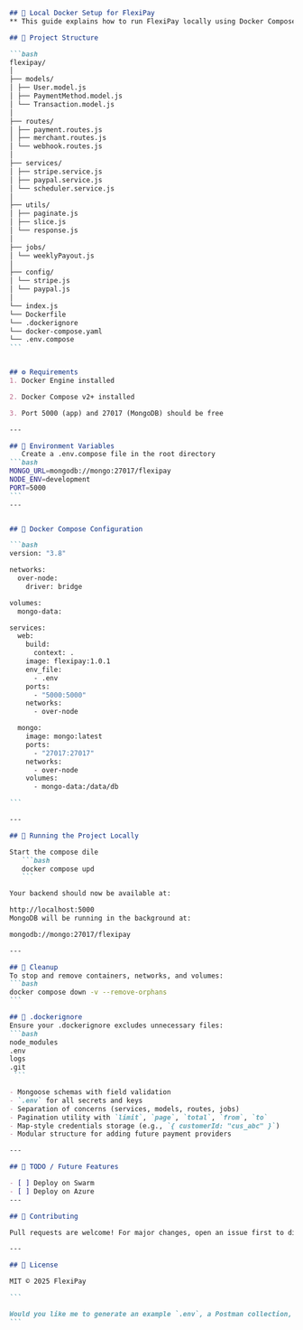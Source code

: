 ````md
## 🐳 Local Docker Setup for FlexiPay
** This guide explains how to run FlexiPay locally using Docker Compose, ideal for development and testing before deploying to Docker Swarm, cloud, or production environments.**

## 📁 Project Structure

```bash
flexipay/
│
├── models/
│ ├── User.model.js
│ ├── PaymentMethod.model.js
│ └── Transaction.model.js
│
├── routes/
│ ├── payment.routes.js
│ ├── merchant.routes.js
│ └── webhook.routes.js
│
├── services/
│ ├── stripe.service.js
│ ├── paypal.service.js
│ └── scheduler.service.js
│
├── utils/
│ ├── paginate.js
│ ├── slice.js
│ └── response.js
│
├── jobs/
│ └── weeklyPayout.js
│
├── config/
│ └── stripe.js
│ └── paypal.js
│
└── index.js
└── Dockerfile
└── .dockerignore
└── docker-compose.yaml
└── .env.compose
```


## ⚙️ Requirements
1. Docker Engine installed

2. Docker Compose v2+ installed

3. Port 5000 (app) and 27017 (MongoDB) should be free

---

## 📁 Environment Variables
   Create a .env.compose file in the root directory
```bash
MONGO_URL=mongodb://mongo:27017/flexipay
NODE_ENV=development
PORT=5000
```
---


## 🐳 Docker Compose Configuration

```bash
version: "3.8"

networks:
  over-node:
    driver: bridge

volumes:
  mongo-data:

services:
  web:
    build:
      context: .
    image: flexipay:1.0.1
    env_file:
      - .env
    ports:
      - "5000:5000"
    networks:
      - over-node

  mongo:
    image: mongo:latest
    ports:
      - "27017:27017"
    networks:
      - over-node
    volumes:
      - mongo-data:/data/db

```

---

## 🚀 Running the Project Locally

Start the compose dile
   ```bash
   docker compose upd
   ```

Your backend should now be available at:

http://localhost:5000
MongoDB will be running in the background at:

mongodb://mongo:27017/flexipay

---

## 🧼 Cleanup
To stop and remove containers, networks, and volumes:
```bash
docker compose down -v --remove-orphans
```

## 📄 .dockerignore
Ensure your .dockerignore excludes unnecessary files:
```bash
node_modules
.env
logs
.git
 ```

- Mongoose schemas with field validation
- `.env` for all secrets and keys
- Separation of concerns (services, models, routes, jobs)
- Pagination utility with `limit`, `page`, `total`, `from`, `to`
- Map-style credentials storage (e.g., `{ customerId: "cus_abc" }`)
- Modular structure for adding future payment providers

---

## 📌 TODO / Future Features

- [ ] Deploy on Swarm
- [ ] Deploy on Azure
---

## 👥 Contributing

Pull requests are welcome! For major changes, open an issue first to discuss what you’d like to change or enhance.

---

## 📝 License

MIT © 2025 FlexiPay

```

Would you like me to generate an example `.env`, a Postman collection, or include Stripe setup notes in the README?
```
